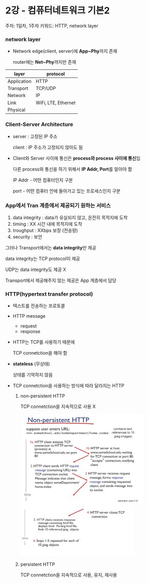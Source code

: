 # 2강 - 컴퓨터네트워크 기본2

주차: 1일차, 1주차
키워드: HTTP, network layer


### network layer

- Network edge(client, server)에 **App~Phy**까지 존재
    
    router에는 **Net~Phy**까지만 존재
    

| layer | protocol |
| --- | --- |
| Application | HTTP |
| Transport | TCP/UDP |
| Network | IP |
| Link | WiFi, LTE, Ethernet |
| Physical |  |


### Client-Server Architecture

- server : 고정된 IP 주소
    
    client : IP 주소가 고정되지 않아도 됨
    
- Client와 Server 사이에 통신은 **process와 process 사이에 통신**임
    
    다른 process와 통신을 하기 위해서 **IP Addr, Port**를 알아야 함
    
    IP Addr - 어떤 컴퓨터인지 구분
    
    port - 어떤 컴퓨터 안에 돌아가고 있는 프로세스인지 구분
    

### App에서 Tran 계층에서 제공되기 원하는 서비스

1. data integrity : data가 유실되지 않고, 온전히 목적지에 도착
2. timing : XX 시간 내에 목적지에 도착
3. troughput : XXbps 보장 (전송량)
4. security : 보안

그러나 Transport에서는 **data integrity**만 제공

data integrity는 TCP protocol이 제공

UDP는 data integrity도 제공 X

Transport에서 제공해주지 않는 제공은 App 계층에서 담당


### HTTP(hypertext transfer protocol)

- 텍스트를 전송하는 프로토콜
- HTTP message
    - request
    - response
- HTTP는 TCP를 사용하기 때문에
    
    TCP connetction을 해야 함
    
- **stateless** (무상태)
    
    상태를 기억하지 않음
    
- TCP connetction을 사용하는 방식에 따라 달라지는 HTTP
    1. non-persistent HTTP
        
        TCP connetction을 지속적으로 사용 X
        
        ![Untitled](./img/ch02/ch02-img1.png)
        ![Untitled](./img/ch02/ch02-img2.png)
        
    2. persistent HTTP
        
        TCP connetction을 지속적으로 사용, 유지, 재사용